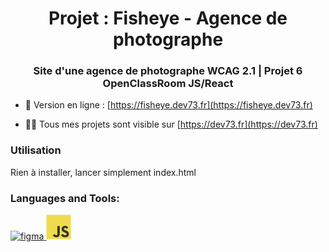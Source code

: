 <h1 align="center">Projet : Fisheye - Agence de photographe</h1>
<h3 align="center">Site d'une agence de photographe WCAG 2.1 | Projet 6 OpenClassRoom JS/React</h3>

- 🔭 Version en ligne : [https://fisheye.dev73.fr](https://fisheye.dev73.fr)

- 👨‍💻 Tous mes projets sont visible sur [https://dev73.fr](https://dev73.fr)

<h3 align="left">Utilisation</h3>
<p align="left">
  Rien à installer, lancer simplement index.html
</p>

<h3 align="left">Languages and Tools:</h3>
<p align="left"> <a href="https://www.figma.com/" target="_blank" rel="noreferrer"> <img src="https://www.vectorlogo.zone/logos/figma/figma-icon.svg" alt="figma" width="40" height="40"/> </a> <a href="https://developer.mozilla.org/en-US/docs/Web/JavaScript" target="_blank" rel="noreferrer"> <img src="https://raw.githubusercontent.com/devicons/devicon/master/icons/javascript/javascript-original.svg" alt="javascript" width="40" height="40"/> </a> </p>
